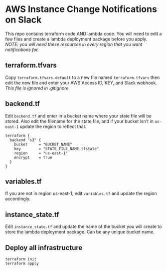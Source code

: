 # AWS Instance Change Notifications on Slack   
   
This repo contains terraform code AND lambda code. You will need to edit a few files and create a lambda deployment package before you apply.   
_NOTE: you will need these resources in every region that you want notifications for._

## terraform.tfvars   
   
Copy `terraform.tfvars.default` to a new file named `terraform.tfvars` then edit the new file and enter your AWS Access ID, KEY, and Slack webhook.   
_This file is ignored in .gitignore_   
   
## backend.tf   
   
Edit `backend.tf` and enter in a bucket name where your state file will be stored. Also edit the filename for the state file, and if your bucket isn't in `us-east-1` update the region to reflect that.   
```
terraform {
  backend "s3" {
    bucket     = "BUCKET_NAME"
    key        = "STATE_FILE_NAME.tfstate"
    region     = "us-east-1"
    encrypt    = true
  }
}
```   
   
## variables.tf   
   
If you are not in region us-east-1, edit `variables.tf` and update the region accordingly.  
   
## instance\_state.tf   
   
Edit `instance_state.tf` and update the name of the bucket you will create to store the lambda deployment package. Can be any unique bucket name.   
   
## Deploy all infrastructure   
   
`terraform init`   
`terraform apply`   
   

